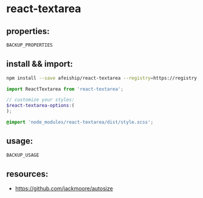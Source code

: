 # react-textarea
> 

## properties:
```javascript
BACKUP_PROPERTIES
```

## install && import:
```bash
npm install --save afeiship/react-textarea --registry=https://registry.npm.taobao.org
```

```js
import ReactTextarea from 'react-textarea';
```

```scss
// customize your styles:
$react-textarea-options:(
);

@import 'node_modules/react-textarea/dist/style.scss';
```


## usage:
```jsx
BACKUP_USAGE
```

## resources:
+ https://github.com/jackmoore/autosize